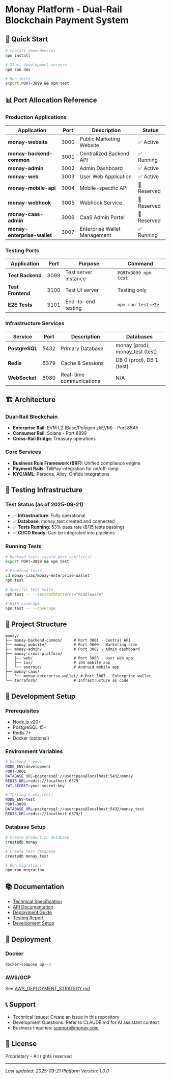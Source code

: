 # Monay Platform - Dual-Rail Blockchain Payment System

## 🚀 Quick Start

```bash
# Install dependencies
npm install

# Start development servers
npm run dev

# Run tests
export PORT=3099 && npm test
```

## 📊 Port Allocation Reference

### Production Applications
| Application | Port | Description | Status |
|------------|------|-------------|--------|
| **monay-website** | 3000 | Public Marketing Website | ✅ Active |
| **monay-backend-common** | 3001 | Centralized Backend API | ✅ Running |
| **monay-admin** | 3002 | Admin Dashboard | ✅ Active |
| **monay-web** | 3003 | User Web Application | ✅ Active |
| **monay-mobile-api** | 3004 | Mobile-specific API | 🔄 Reserved |
| **monay-webhook** | 3005 | Webhook Service | 🔄 Reserved |
| **monay-caas-admin** | 3006 | CaaS Admin Portal | 🔄 Reserved |
| **monay-enterprise-wallet** | 3007 | Enterprise Wallet Management | ✅ Running |

### Testing Ports
| Application | Port | Purpose | Command |
|------------|------|---------|---------|
| **Test Backend** | 3099 | Test server instance | `PORT=3099 npm test` |
| **Test Frontend** | 3100 | Test UI server | Testing only |
| **E2E Tests** | 3101 | End-to-end testing | `npm run test:e2e` |

### Infrastructure Services
| Service | Port | Description | Databases |
|---------|------|-------------|-----------|
| **PostgreSQL** | 5432 | Primary Database | monay (prod), monay_test (test) |
| **Redis** | 6379 | Cache & Sessions | DB 0 (prod), DB 1 (test) |
| **WebSocket** | 8080 | Real-time communications | N/A |

## 🏗️ Architecture

### Dual-Rail Blockchain
- **Enterprise Rail**: EVM L2 (Base/Polygon zkEVM) - Port 8545
- **Consumer Rail**: Solana - Port 8899
- **Cross-Rail Bridge**: Treasury operations

### Core Services
- **Business Rule Framework (BRF)**: Unified compliance engine
- **Payment Rails**: TilliPay integration for on/off-ramp
- **KYC/AML**: Persona, Alloy, Onfido integrations

## 🧪 Testing Infrastructure

### Test Status (as of 2025-09-21)
- ✅ **Infrastructure**: Fully operational
- ✅ **Database**: monay_test created and connected
- ✅ **Tests Running**: 53% pass rate (8/15 tests passing)
- ✅ **CI/CD Ready**: Can be integrated into pipelines

### Running Tests

```bash
# Backend tests (avoid port conflicts)
export PORT=3099 && npm test

# Frontend tests
cd monay-caas/monay-enterprise-wallet
npm test

# Specific test suite
npm test -- --testPathPatterns="middleware"

# With coverage
npm test -- --coverage
```

## 📁 Project Structure

```
monay/
├── monay-backend-common/     # Port 3001 - Central API
├── monay-website/            # Port 3000 - Marketing site
├── monay-admin/              # Port 3002 - Admin dashboard
├── monay-cross-platform/
│   ├── web/                  # Port 3003 - User web app
│   ├── ios/                  # iOS mobile app
│   └── android/              # Android mobile app
├── monay-caas/
│   └── monay-enterprise-wallet/ # Port 3007 - Enterprise wallet
└── terraform/                # Infrastructure as code
```

## 🔧 Development Setup

### Prerequisites
- Node.js v20+
- PostgreSQL 15+
- Redis 7+
- Docker (optional)

### Environment Variables
```bash
# Backend (.env)
NODE_ENV=development
PORT=3001
DATABASE_URL=postgresql://user:pass@localhost:5432/monay
REDIS_URL=redis://localhost:6379
JWT_SECRET=your-secret-key

# Testing (.env.test)
NODE_ENV=test
PORT=3099
DATABASE_URL=postgresql://user:pass@localhost:5432/monay_test
REDIS_URL=redis://localhost:6379/1
```

### Database Setup
```bash
# Create production database
createdb monay

# Create test database
createdb monay_test

# Run migrations
npm run migration
```

## 📚 Documentation

- [Technical Specification](./TECHNICAL_SPECIFICATION.md)
- [API Documentation](./API_ENDPOINTS_DOCUMENTATION.md)
- [Deployment Guide](./AWS_DEPLOYMENT_PLAN.md)
- [Testing Report](./COMPREHENSIVE_TEST_FIX_REPORT.md)
- [Development Setup](./DEVELOPMENT_ENVIRONMENT_SETUP.md)

## 🚢 Deployment

### Docker
```bash
docker-compose up -d
```

### AWS/GCP
See [AWS_DEPLOYMENT_STRATEGY.md](./AWS_DEPLOYMENT_STRATEGY.md)

## 📞 Support

- Technical Issues: Create an issue in this repository
- Development Questions: Refer to CLAUDE.md for AI assistant context
- Business Inquiries: support@monay.com

## 📄 License

Proprietary - All rights reserved

---

*Last updated: 2025-09-21*
*Platform Version: 1.0.0*